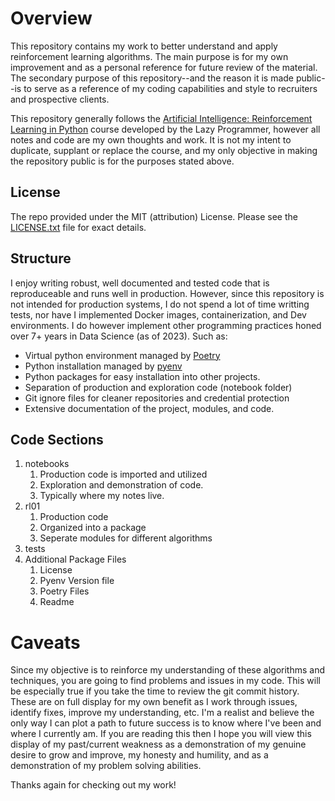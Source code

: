# Overview
This repository contains my work to better understand and apply reinforcement learning algorithms. The main purpose is for my own improvement and as a personal reference for future review of the material. The secondary purpose of this repository--and the reason it is made public--is to serve as a reference of my coding capabilities and style to recruiters and prospective clients.

This repository generally follows the [Artificial Intelligence: Reinforcement Learning in Python](https://deeplearningcourses.com/c/artificial-intelligence-reinforcement-learning-in-python) course developed by the Lazy Programmer, however all notes and code are my own thoughts and work. It is not my intent to duplicate, supplant or replace the course, and my only objective in making the repository public is for the purposes stated above.

## License
The repo provided under the MIT (attribution) License. Please see the [LICENSE.txt](LICENSE.txt) file for exact details.

## Structure
I enjoy writing robust, well documented and tested code that is reproduceable and runs well in production. However, since this repository is not intended for production systems, I do not spend a lot of time writting tests, nor have I implemented Docker images, containerization, and Dev environments. I do however implement other programming practices honed over 7+ years in Data Science (as of 2023). Such as:

* Virtual python environment managed by [Poetry](https://python-poetry.org/)
* Python installation managed by [pyenv](https://github.com/pyenv/pyenv)
* Python packages for easy installation into other projects.
* Separation of production and exploration code (notebook folder)
* Git ignore files for cleaner repositories and credential protection
* Extensive documentation of the project, modules, and code.

## Code Sections
1. notebooks
    1. Production code is imported and utilized
    2. Exploration and demonstration of code. 
    3. Typically where my notes live.
2. rl01
    1. Production code
    2. Organized into a package
    3. Seperate modules for different algorithms
3. tests
4. Additional Package Files
    1. License
    2. Pyenv Version file
    3. Poetry Files
    4. Readme

# Caveats
Since my objective is to reinforce my understanding of these algorithms and techniques, you are going to find problems and issues in my code. This will be especially true if you take the time to review the git commit history. These are on full display for my own benefit as I work through issues, identify fixes, improve my understanding, etc. I'm a realist and believe the only way I can plot a path to future success is to know where I've been and where I currently am. If you are reading this then I hope you will view this display of my past/current weakness as a demonstration of my genuine desire to grow and improve, my honesty and humility, and as a demonstration of my problem solving abilities.

Thanks again for checking out my work!